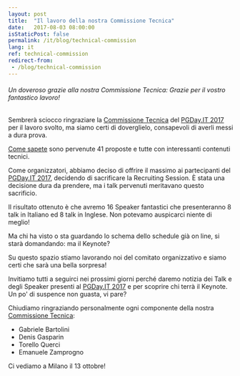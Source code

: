 ```yaml
---
layout: post
title:  "Il lavoro della nostra Commissione Tecnica"
date:   2017-08-03 08:00:00
isStaticPost: false
permalink: /it/blog/technical-commission
lang: it
ref: technical-commission
redirect-from:
 - /blog/technical-commission
---
```


<h6>Un doveroso grazie alla nostra Commissione Tecnica: Grazie per il vostro fantastico lavoro!</h6>

Sembrerà sciocco ringraziare la [Commissione Tecnica](http://2017.pgday.it/it/team/) del [PGDay.IT 2017](http://2017.pgday.it/it/)
per il lavoro svolto, ma siamo certi di doverglielo, consapevoli di averli messi a dura prova.

[Come sapete](http://2017.pgday.it/it/blog/cfp-closed) sono pervenute 41 proposte e tutte con interessanti contenuti tecnici.

Come organizzatori, abbiamo deciso di offrire il massimo ai partecipanti del [PGDay.IT 2017](http://2017.pgday.it/it/), 
decidendo di sacrificare la Recruiting Session. È stata una decisione dura da prendere, ma i talk pervenuti meritavano 
questo sacrificio.

Il risultato ottenuto è che avremo 16 Speaker fantastici che presenteranno 8 talk in Italiano ed 8 talk in Inglese. 
Non potevamo auspicarci niente di meglio!

Ma chi ha visto o sta guardando lo schema dello schedule già on line, si starà domandando: ma il Keynote?

Su questo spazio stiamo lavorando noi del comitato organizzativo e siamo certi che sarà una bella sorpresa!

Invitiamo tutti a seguirci nei prossimi giorni perché daremo notizia dei Talk e degli Speaker presenti al 
[PGDay.IT 2017](http://2017.pgday.it/it/) e per scoprire chi terrà il Keynote. Un po' di suspence non guasta, vi pare?

Chiudiamo ringraziando personalmente ogni componente della nostra [Commissione Tecnica](http://2017.pgday.it/it/team/):

* Gabriele Bartolini
* Denis Gasparin
* Torello Querci
* Emanuele Zamprogno

Ci vediamo a Milano il 13 ottobre!
